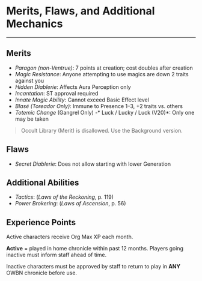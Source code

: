 # Merits, Flaws, and Additional Mechanics

-----

## Merits

- *Paragon (non-Ventrue)*: 7 points at creation; cost doubles after creation
- *Magic Resistance*: Anyone attempting to use magics are down 2 traits against you
- *Hidden Diablerie*: Affects Aura Perception only
- *Incantation*: ST approval required
- *Innate Magic Ability*: Cannot exceed Basic Effect level
- *Blasé (Toreador Only)*: Immune to Presence 1–3, +2 traits vs. others
- *Totemic Change* (Gangrel Only)
-* Luck / Lucky / Luck (V20)*: Only one may be taken

> Occult Library (Merit) is disallowed. Use the Background version.

## Flaws

- *Secret Diablerie*: Does not allow starting with lower Generation

## Additional Abilities

- *Tactics*: (*Laws of the Reckoning*, p. 119)
- *Power Brokering*: (*Laws of Ascension*, p. 56)

## Experience Points

Active characters receive Org Max XP each month.

**Active** = played in home chronicle within past 12 months. Players going inactive must inform staff ahead of time.

Inactive characters must be approved by staff to return to play in **ANY** OWBN chronicle before use.